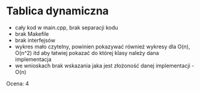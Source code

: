 # Tablica dynamiczna

- cały kod w main.cpp, brak separacji kodu
- brak Makefile
- brak interfejsów
- wykres mało czytelny, powinien pokazywać również wykresy dla O(n), O(n^2) itd aby łatwiej pokazać do której klasy należy dana implementacja
- we wnioskach brak wskazania jaka jest złożoność danej implementacji - O(n)

Ocena: 4

